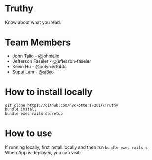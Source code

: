 # Truthy
Know about what you read.

# Team Members
* John Talio - @johntalio  
* Jefferson Faseler - @jefferson-faseler  
* Kevin Hu - @polymer940c  
* Supui Lam - @sjBao  

# How to install locally
`git clone https://github.com/nyc-otters-2017/Truthy`  
`bundle install`  
`bundle exec rails db:setup`  

# How to use
If running locally, first install locally and then run `bundle exec rails s`  
When App is deployed, you can visit:
